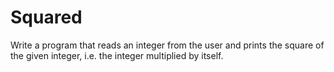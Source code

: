 # Squared
Write a program that reads an integer from the user and prints the square of the given integer, i.e. the integer multiplied by itself.
